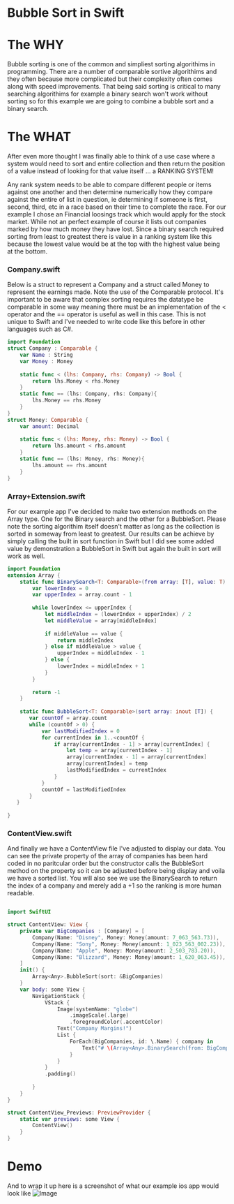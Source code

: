 # Bubble Sort in Swift
# The WHY
Bubble sorting is one of the common and simpliest sorting algorithims in programming. There are a number of comparable sortive algorithims and they often because more complicated but their complexity often comes along with speed improvements. That being said sorting is critical to many searching algorithims for example a binary search won't work without sorting so for this example we are going to combine a bubble sort and a binary search.
# The WHAT
After even more thought I was finally able to think of a use case where a system would need to sort and entire collection and then return the position of a value instead of looking for that value itself ... a RANKING SYSTEM! 

Any rank system needs to be able to compare different people or items against one another and then determine numerically how they compare against the entire of list in question, ie determining if someone is first, second, third, etc in a race based on their time to complete the race. For our example I chose an Financial loosings track which would apply for the stock market. While not an perfect example of course it lists out companies marked by how much money they have lost. Since a binary search required sorting from least to greatest there is value in a ranking system like this because the lowest value would be at the top with the highest value being at the bottom.

### Company.swift
Below is a struct to represent a Company and a struct called Money to represent the earnings made. Note the use of the Comparable protocol. It's important to be aware that complex sorting requires the datatype be comparable in some way meaning there must be an implementation of the < operator and the == operator is useful as well in this case. This is not unique to Swift and I've needed to write code like this before in other languages such as C#. 
```Swift
import Foundation
struct Company : Comparable {
    var Name : String
    var Money : Money
    
    static func < (lhs: Company, rhs: Company) -> Bool {
        return lhs.Money < rhs.Money
    }
    static func == (lhs: Company, rhs: Company){
        lhs.Money == rhs.Money
    }
}
struct Money: Comparable {
    var amount: Decimal
    
    static func < (lhs: Money, rhs: Money) -> Bool {
        return lhs.amount < rhs.amount
    }
    static func == (lhs: Money, rhs: Money){
        lhs.amount == rhs.amount
    }
}
```
### Array+Extension.swift
For our example app I've decided to make two extension methods on the Array type. One for the Binary search and the other for a BubbleSort. Please note the sorting algorithim itself doesn't matter as long as the collection is sorted in someway from least to greatest. Our results can be achieve by simply calling the built in sort function in Swift but I did see some added value by demonstration a BubbleSort in Swift but again the built in sort will work as well.
```Swift
import Foundation
extension Array {
    static func BinarySearch<T: Comparable>(from array: [T], value: T) -> Int {
        var lowerIndex = 0
        var upperIndex = array.count - 1
        
        while lowerIndex <= upperIndex {
            let middleIndex = (lowerIndex + upperIndex) / 2
            let middleValue = array[middleIndex]
            
            if middleValue == value {
                return middleIndex
            } else if middleValue > value {
                upperIndex = middleIndex - 1
            } else {
                lowerIndex = middleIndex + 1
            }
        }
        
        return -1
    }
    
    static func BubbleSort<T: Comparable>(sort array: inout [T]) {
       var countOf = array.count
       while (countOf > 0) {
           var lastModifiedIndex = 0
           for currentIndex in 1..<countOf {
               if array[currentIndex - 1] > array[currentIndex] {
                   let temp = array[currentIndex - 1]
                   array[currentIndex - 1] = array[currentIndex]
                   array[currentIndex] = temp
                   lastModifiedIndex = currentIndex
               }
           }
           countOf = lastModifiedIndex
       }
   }
    
}

```
### ContentView.swift
And finally we have a ContentView file I've adjusted to display our data. You can see the private property of the array of companies has been hard coded in no paritcular order but the constructor calls the BubbleSort method on the property so it can be adjusted before being display and voila we have a sorted list. You will also see we use the BinarySearch to return the index of a company and merely add a +1 so the ranking is more human readable.
```Swift

import SwiftUI

struct ContentView: View {
    private var BigCompanies : [Company] = [
        Company(Name: "Disney", Money: Money(amount: 7_063_563.73)),
        Company(Name: "Sony", Money: Money(amount: 1_023_563_002.23)),
        Company(Name: "Apple", Money: Money(amount: 2_503_783.20)),
        Company(Name: "Blizzard", Money: Money(amount: 1_620_063.45)),
    ]
    init() {
        Array<Any>.BubbleSort(sort: &BigCompanies)
    }
    var body: some View {
        NavigationStack {
            VStack {
                Image(systemName: "globe")
                    .imageScale(.large)
                    .foregroundColor(.accentColor)
                Text("Company Margins!")
                List {
                    ForEach(BigCompanies, id: \.Name) { company in
                        Text("# \(Array<Any>.BinarySearch(from: BigCompanies, value:company) + 1): \(company.Name) Loses: \(String(describing: company.Money.amount.formatted(.currency(code: "USD"))))")
                    }
                }
            }
            .padding()
            
        }
    }
}

struct ContentView_Previews: PreviewProvider {
    static var previews: some View {
        ContentView()
    }
}

```
# Demo
And to wrap it up here is a screenshot of what our example ios app would look like
![Image](../BinarySearch/Images/simulator_screenshot_F52D2190-975F-4CF3-8379-908DBA70E82E.png)